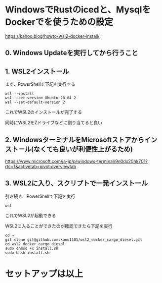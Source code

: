 # WindowsでRustのicedと、MysqlをDockerでを使うための設定
https://kahoo.blog/howto-wsl2-docker-install/

## 0. Windows Updateを実行してから行うこと

## 1. WSL2インストール
まず、PowerShellで下記を実行する
```
wsl --install
wsl --set-version Ubuntu-20.04 2
wsl --set-default-version 2
```
これでWSL2のインストールが完了する

同時にWSL2をZドライブなどに割り当てると良い

## 2. WindowsターミナルをMicrosoftストアからインストール(なくても良いが利便性上がるため)
https://www.microsoft.com/ja-jp/p/windows-terminal/9n0dx20hk701?rtc=1&activetab=pivot:overviewtab

## 3. WSL2に入り、スクリプトで一発インストール
引き続き、PowerShellで下記を実行
```
wsl
```
これでWSL2が起動できる

WSL2に入ることができたのが確認できたら下記を実行
```
cd ~
git clone git@github.com:kano1101/wsl2_docker_cargo_diesel.git
cd wsl2_docker_cargo_diesel
sudo chmod +x install.sh
sudo bash install.sh
```

# セットアップは以上
